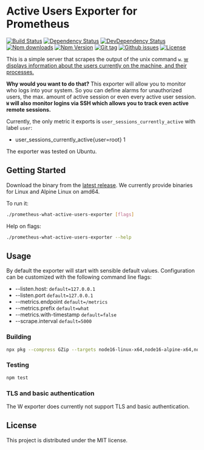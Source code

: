 # Active Users Exporter for Prometheus

[![Build Status](https://travis-ci.org/stfsy/prometheus-what-active-users-exporter.svg)](https://travis-ci.org/stfsy/prometheus-what-active-users-exporter)
[![Dependency Status](https://img.shields.io/david/stfsy/prometheus-what-active-users-exporter.svg)](https://github.com/stfsy/prometheus-what-active-users-exporter/blob/master/package.json)
[![DevDependency Status](https://img.shields.io/david/dev/stfsy/prometheus-what-active-users-exporter.svg)](https://github.com/stfsy/prometheus-what-active-users-exporter/blob/master/package.json)
[![Npm downloads](https://img.shields.io/npm/dm/prometheus-what-active-users-exporter.svg)](https://www.npmjs.com/package/prometheus-what-active-users-exporter)
[![Npm Version](https://img.shields.io/npm/v/prometheus-what-active-users-exporter.svg)](https://www.npmjs.com/package/prometheus-what-active-users-exporter)
[![Git tag](https://img.shields.io/github/tag/stfsy/prometheus-what-active-users-exporter.svg)](https://github.com/stfsy/prometheus-what-active-users-exporter/releases)
[![Github issues](https://img.shields.io/github/issues/stfsy/prometheus-what-active-users-exporter.svg)](https://github.com/stfsy/prometheus-what-active-users-exporter/issues)
[![License](https://img.shields.io/npm/l/prometheus-what-active-users-exporter.svg)](https://github.com/stfsy/prometheus-what-active-users-exporter/blob/master/LICENSE)


This is a simple server that scrapes the output of the unix command `w`. [w displays information about the users currently on the machine, and their processes. ](https://man7.org/linux/man-pages/man1/w.1.html)

**Why would you want to do that?** This exporter will allow you to monitor who logs into your system. So you can define alarms for unauthorized users, the max. amount of active session or even every active user session. **`W` will also monitor logins via SSH which allows you to track even active remote sessions.**

Currently, the only metric it exports is `user_sessions_currently_active` with label `user`:

- user_sessions_currently_active{user=root} 1

The exporter was tested on Ubuntu.

## Getting Started

Download the binary from the [latest release](https://github.com/stfsy/prometheus-what-active-users-exporter/releases/latest). We currently provide binaries for Linux and Alpine Linux on amd64.

To run it:

```bash
./prometheus-what-active-users-exporter [flags]
```

Help on flags:

```bash
./prometheus-what-active-users-exporter --help
```

## Usage
By default the exporter will start with sensible default values. Configuration can be customized with the following command line flags:

-  --listen.host: `default=127.0.0.1` 
-  --listen.port `default=127.0.0.1`
-  --metrics.endpoint `default=/metrics` 
-  --metrics.prefix `default=what`
-  --metrics.with-timestamp `default=false`
-  --scrape.interval `default=5000` 

### Building

```bash
npx pkg --compress GZip --targets node16-linux-x64,node16-alpine-x64,node16-linuxstatic-x64 lib/index.js
```

### Testing

```bash
npm test
```

### TLS and basic authentication

The W exporter does currently not support TLS and basic authentication.

## License

This project is distributed under the MIT license.